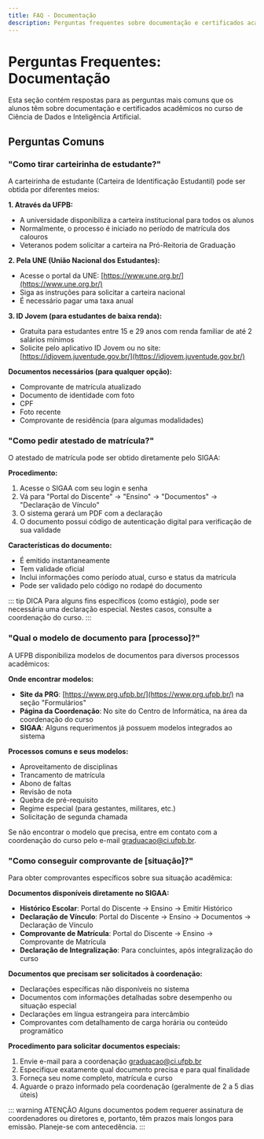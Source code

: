 ```yaml
---
title: FAQ - Documentação
description: Perguntas frequentes sobre documentação e certificados acadêmicos
---
```


# Perguntas Frequentes: Documentação

Esta seção contém respostas para as perguntas mais comuns que os alunos têm sobre documentação e certificados acadêmicos no curso de Ciência de Dados e Inteligência Artificial.

## Perguntas Comuns

### "Como tirar carteirinha de estudante?"

A carteirinha de estudante (Carteira de Identificação Estudantil) pode ser obtida por diferentes meios:

**1. Através da UFPB:**
- A universidade disponibiliza a carteira institucional para todos os alunos
- Normalmente, o processo é iniciado no período de matrícula dos calouros
- Veteranos podem solicitar a carteira na Pró-Reitoria de Graduação

**2. Pela UNE (União Nacional dos Estudantes):**
- Acesse o portal da UNE: [https://www.une.org.br/](https://www.une.org.br/)
- Siga as instruções para solicitar a carteira nacional
- É necessário pagar uma taxa anual

**3. ID Jovem (para estudantes de baixa renda):**
- Gratuita para estudantes entre 15 e 29 anos com renda familiar de até 2 salários mínimos
- Solicite pelo aplicativo ID Jovem ou no site: [https://idjovem.juventude.gov.br/](https://idjovem.juventude.gov.br/)

**Documentos necessários (para qualquer opção):**
- Comprovante de matrícula atualizado
- Documento de identidade com foto
- CPF
- Foto recente
- Comprovante de residência (para algumas modalidades)

### "Como pedir atestado de matrícula?"

O atestado de matrícula pode ser obtido diretamente pelo SIGAA:

**Procedimento:**
1. Acesse o SIGAA com seu login e senha
2. Vá para "Portal do Discente" → "Ensino" → "Documentos" → "Declaração de Vínculo"
3. O sistema gerará um PDF com a declaração
4. O documento possui código de autenticação digital para verificação de sua validade

**Características do documento:**
- É emitido instantaneamente
- Tem validade oficial
- Inclui informações como período atual, curso e status da matrícula
- Pode ser validado pelo código no rodapé do documento

::: tip DICA
Para alguns fins específicos (como estágio), pode ser necessária uma declaração especial. Nestes casos, consulte a coordenação do curso.
:::

### "Qual o modelo de documento para [processo]?"

A UFPB disponibiliza modelos de documentos para diversos processos acadêmicos:

**Onde encontrar modelos:**
- **Site da PRG**: [https://www.prg.ufpb.br/](https://www.prg.ufpb.br/) na seção "Formulários"
- **Página da Coordenação**: No site do Centro de Informática, na área da coordenação do curso
- **SIGAA**: Alguns requerimentos já possuem modelos integrados ao sistema

**Processos comuns e seus modelos:**
- Aproveitamento de disciplinas
- Trancamento de matrícula
- Abono de faltas
- Revisão de nota
- Quebra de pré-requisito
- Regime especial (para gestantes, militares, etc.)
- Solicitação de segunda chamada

Se não encontrar o modelo que precisa, entre em contato com a coordenação do curso pelo e-mail [graduacao@ci.ufpb.br](mailto:graduacao@ci.ufpb.br).

### "Como conseguir comprovante de [situação]?"

Para obter comprovantes específicos sobre sua situação acadêmica:

**Documentos disponíveis diretamente no SIGAA:**
- **Histórico Escolar**: Portal do Discente → Ensino → Emitir Histórico
- **Declaração de Vínculo**: Portal do Discente → Ensino → Documentos → Declaração de Vínculo
- **Comprovante de Matrícula**: Portal do Discente → Ensino → Comprovante de Matrícula
- **Declaração de Integralização**: Para concluintes, após integralização do curso

**Documentos que precisam ser solicitados à coordenação:**
- Declarações específicas não disponíveis no sistema
- Documentos com informações detalhadas sobre desempenho ou situação especial
- Declarações em língua estrangeira para intercâmbio
- Comprovantes com detalhamento de carga horária ou conteúdo programático

**Procedimento para solicitar documentos especiais:**
1. Envie e-mail para a coordenação [graduacao@ci.ufpb.br](mailto:graduacao@ci.ufpb.br)
2. Especifique exatamente qual documento precisa e para qual finalidade
3. Forneça seu nome completo, matrícula e curso
4. Aguarde o prazo informado pela coordenação (geralmente de 2 a 5 dias úteis)

::: warning ATENÇÃO
Alguns documentos podem requerer assinatura de coordenadores ou diretores e, portanto, têm prazos mais longos para emissão. Planeje-se com antecedência.
:::